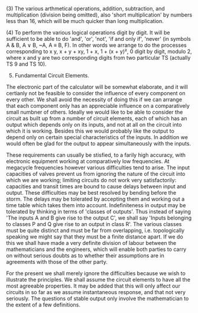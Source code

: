 (3) The various arthmetical operations, addition, subtraction,
and multiplication (division being omitted), also 'short multiplication'
by numbers less than 16, which will be much quicker than long
multiplication.

(4) To perform the various logical operations digit by digit.
It will be sufficient to be able to do 'and', 'or', 'not', 'if and only
if', 'never' (in symbols A & B, A ∨ B, ~A, A ≡ B, F). In other
words we arrange to do the processes corresponding to x y, x + y + xy,
1 + x, 1 + (x + y)², 0  digit by digit, modulo 2, where x and y are
two corresponding digits from two particular TS (actually TS 9 and
TS 10).

5. Fundamental Circuit Elements.

The electronic part of the calculator will be somewhat elaborate,
and it will certianly not be feasible to consider the influence of
every component on every other. We shall avoid the necessity of doing
this if we can arrange that each component only has an appreciable
influence on a comparatively small numbner of others. Ideally we would
like to be able to consider the circuit as built up from a number of
circuit elements, each of which has an output which depends only on its
inputs, and not at all on the circuit into which it is working. Besides
this we would probably like the output to depend only on certain special
characteristics of the inputs. In addition we would often be glad for
the output to appear simultaneously with the inputs.

These requirements can usually be stisfied, to a farily high
accuracy, with electronic equipment working at comparatively low
frequencies. At megacycle frequencies however various difficulties
tend to arise. The input capacities of valves prevent us from
ignoring the nature of the circuit into which we are working; limiting
circuits do not work very satisfactorily: capacities and transit times
are bound to cause delays between input and output. These difficulties
may be best resolved by bending before the storm. The delays may be
tolerated by accepting them and working out a time table which takes
them into account. Indefiniteness in output may be tolerated by
thinking in terms of 'classes of outputs'. Thus instead of saying
'The inputs A and B give rise to the output C', we shall say 'Inputs
belonging to classes P and Q give rise to an output in class R'.
The various classes must be quite distinct and must be far from
overlapping, i.e. topologically speaking we might say that they must
be a finite distance apart. If we do this we shall have made a
very definite division of labour between the mathematicians and the
engineers, which will enable both parties to carry on without serious
doubts as to whether their assumptions are in agreements with those of
the other party.

For the present we shall merely ignore the difficulties because we
wish to illustrate the principles. We shall assume the circuit
elements to have all the most agreeable properties. It may be added
that this will only affect our circuits in so far as we assume
instantaneous response, and that not very seriously. The questions
of stable output only involve the mathematician to the extent of a few
definitions.

